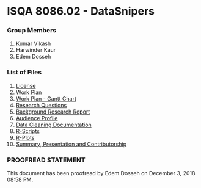 # ISQA 8086.02 - DataSnipers

### Group Members
1. Kumar Vikash
2. Harwinder Kaur
3. Edem Dosseh

### List of Files

1. [License](/LICENSE)
2. [Work Plan](Deliverables/1%20Work%20Plan/Work%20Plan.md)
3. [Work Plan - Gantt Chart](Deliverables/1%20Work%20Plan/Work%20Plan%20-%20Gantt%20Chart.pdf)
4. [Research Questions](Deliverables//1%20Work%20Plan/Data%20Snipers%20Research%20Questions.md)
5. [Background Research Report](Deliverables//2%20Background%20Research%20Report)
6. [Audience Profile](Deliverables//3%20Audience%20Profile/Audience%20Profile.md)
7. [Data Cleaning Documentation](Deliverables/4%20Data%20Cleaning/Data%20Cleaning.md)
8. [R-Scripts](Deliverables/5%20RScript%20and%20Plots)
9. [R-Plots](Deliverables/5%20RScript%20and%20Plots/Analysis_and_plots.md)
10. [Summary, Presentation and Contributorship](Deliverables/6%20Final%20Deliverables)

### PROOFREAD STATEMENT

This document has been proofread by Edem Dosseh on December 3, 2018 08:58 PM.